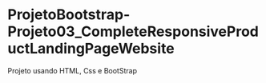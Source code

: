# ProjetoBootstrap-Projeto03_CompleteResponsiveProductLandingPageWebsite
Projeto usando HTML, Css e BootStrap
